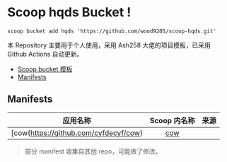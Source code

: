 # Scoop hqds Bucket !

`scoop bucket add hqds 'https://github.com/wood9205/scoop-hqds.git'`

本 Repository 主要用于个人使用，采用 Ash258 大佬的项目模板，已采用 Github Actions 自动更新。

- [Scoop bucket 模板](https://github.com/Ash258/GenericBucket)
- [Manifests](#manifests)

## Manifests

| 应用名称                                                                                     |                           Scoop 内名称                           | 来源                                                                    |
| -------------------------------------------------------------------------------------------- | :--------------------------------------------------------------: | ----------------------------------------------------------------------- |
| [cow(https://github.com/cyfdecyf/cow)                                                  |                    [cow](./bucket/cow.json)                    |                                                                                    |

> 部分 manifest 收集自其他 repo，可能做了修改。

